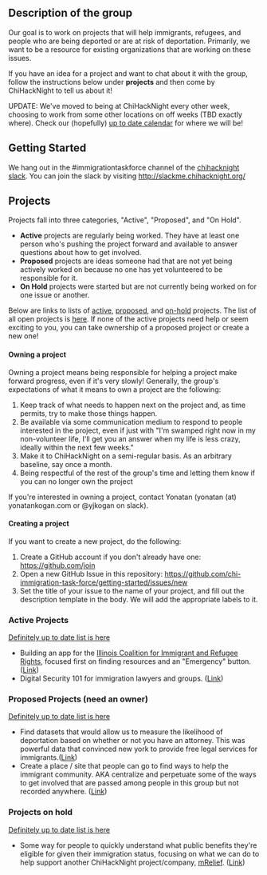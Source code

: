 ## Description of the group
Our goal is to work on projects that will help immigrants, refugees,
and people who are being deported or are at risk of deportation.
Primarily, we want to be a resource for existing organizations that
are working on these issues.

If you have an idea for a project and want to chat about it with the group,
follow the instructions below under **projects** and then come by ChiHackNight
to tell us about it!

UPDATE: We've moved to being at ChiHackNight every other week, choosing to work from some other locations on off weeks (TBD exactly where). Check our (hopefully) [up to date calendar](https://calendar.google.com/calendar/embed?src=5gn3ram5pjb3hlibver41fq3rc%40group.calendar.google.com&ctz=America/Chicago) for where we will be!

## Getting Started
We hang out in the #immigrationtaskforce channel of the
[chihacknight slack](https://chihacknight.slack.com/).
You can join the slack by visiting http://slackme.chihacknight.org/

## Projects
Projects fall into three categories, "Active", "Proposed", and "On Hold".

- **Active** projects are regularly being worked. They have at least one person who's pushing the project forward and available to answer questions about how to get involved.
- **Proposed** projects are ideas someone had that are not yet being actively worked on because no one has yet volunteered to be responsible for it.
- **On Hold** projects were started but are not currently being worked on for one issue or another.

Below are links to lists of [active](https://github.com/chi-immigration-task-force/getting-started/issues?q=is%3Aopen+is%3Aissue+label%3Aprojects%2Factive), [proposed](https://github.com/chi-immigration-task-force/getting-started/issues?q=is%3Aopen+is%3Aissue+label%3Aprojects%2Fproposed), and [on-hold](https://github.com/chi-immigration-task-force/getting-started/issues?q=is%3Aopen+is%3Aissue+label%3Aprojects%2Fon-hold) projects. The list of all open projects is [here](https://github.com/chi-immigration-task-force/getting-started/issues). If none of the active projects need help or seem exciting to you, you can take ownership of a proposed project or create a new one!

#### Owning a project
Owning a project means being responsible for helping a project make forward progress, even if it's very slowly! Generally, the group's expectations of what it means to own a project are the following:

1. Keep track of what needs to happen next on the project and, as time permits, try to make those things happen.
2. Be available via some communication medium to respond to people interested in the project, even if just with
  "I'm swamped right now in my non-volunteer life, I'll get you an answer when my life is less crazy,
  ideally within the next few weeks."
3. Make it to ChiHackNight on a semi-regular basis. As an arbitrary baseline, say once a month.
4. Being respectful of the rest of the group's time and letting them know if you can no longer own the project

If you're interested in owning a project, contact Yonatan (yonatan (at) yonatankogan.com or @yjkogan on slack).

#### Creating a project
If you want to create a new project, do the following:

1. Create a GitHub account if you don't already have one: https://github.com/join
2. Open a new GitHub Issue in this repository: https://github.com/chi-immigration-task-force/getting-started/issues/new
3. Set the title of your issue to the name of your project, and fill out the description template in the body. We will add the appropriate labels to it.

### Active Projects
[Definitely up to date list is here](https://github.com/chi-immigration-task-force/getting-started/issues?q=is%3Aopen+is%3Aissue+label%3Aprojects%2Factive)

- Building an app for the [Illinois Coalition for Immigrant and Refugee Rights](http://www.icirr.org/), focused first on finding resources and an "Emergency" button. ([Link](https://github.com/chi-immigration-task-force/getting-started/issues/1))
- Digital Security 101 for immigration lawyers and groups. ([Link](https://github.com/chi-immigration-task-force/getting-started/issues/4))

### Proposed Projects (need an owner)
[Definitely up to date list is here](https://github.com/chi-immigration-task-force/getting-started/issues?q=is%3Aopen+is%3Aissue+label%3Aprojects%2Fproposed)

- Find datasets that would allow us to measure the likelihood of deportation based on whether or not you have an attorney. This was powerful data that convinced new york to provide free legal services for immigrants.([Link](https://github.com/chi-immigration-task-force/getting-started/issues/3))
- Create a place / site that people can go to find ways to help the immigrant community. AKA centralize and perpetuate some of the ways to get involved that are passed among people in this group but not recorded anywhere. ([Link](https://github.com/chi-immigration-task-force/getting-started/issues/6))

### Projects on hold
[Definitely up to date list is here](https://github.com/chi-immigration-task-force/getting-started/issues?q=is%3Aopen+is%3Aissue+label%3Aprojects%2Fon-hold)
- Some way for people to quickly understand what public benefits they're eligible for given their immigration status, focusing on what we can do to help support another ChiHackNight project/company, [mRelief](https://www.mrelief.com/#?category=All). ([Link](https://github.com/chi-immigration-task-force/getting-started/issues/2))
